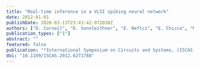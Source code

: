 ```yaml
---
title: "Real-time inference in a VLSI spiking neural network"
date: 2012-01-01
publishDate: 2020-03-13T23:43:42.972038Z
authors: ["D. Corneil", "D. Sonnleithner", "E. Neftci", "E. Chicca", "M. Cook", "G. Indiveri", "R. Douglas"]
publication_types: ["1"]
abstract: ""
featured: false
publication: "*International Symposium on Circuits and Systems, (ISCAS), 2012*"
doi: "10.1109/ISCAS.2012.6271788"
---
```


